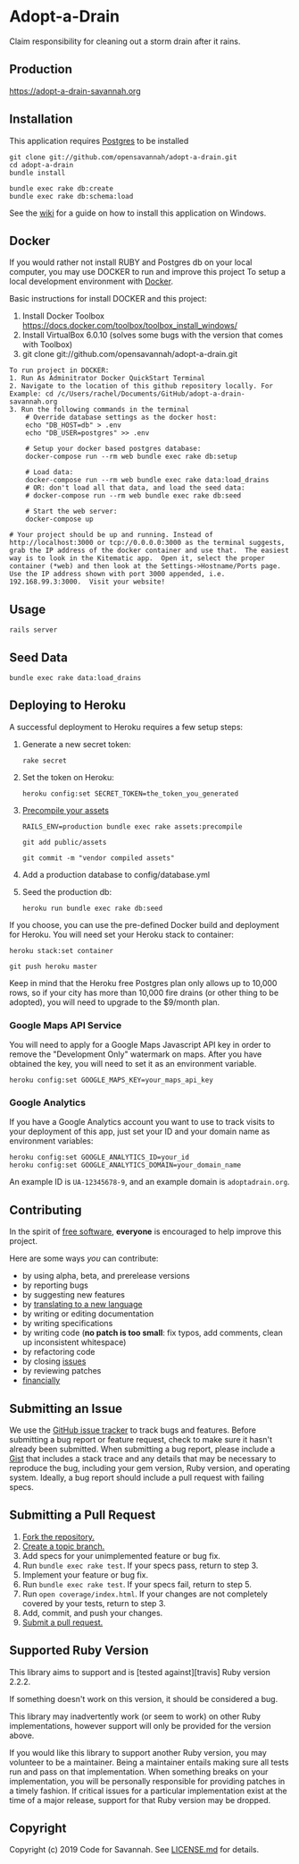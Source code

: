 # Adopt-a-Drain

Claim responsibility for cleaning out a storm drain after it rains.

## Production

https://adopt-a-drain-savannah.org

## Installation
This application requires [Postgres](http://www.postgresql.org/) to be installed

    git clone git://github.com/opensavannah/adopt-a-drain.git
    cd adopt-a-drain
    bundle install

    bundle exec rake db:create
    bundle exec rake db:schema:load

See the [wiki](https://github.com/sfbrigade/adopt-a-drain/wiki/Windows-Development-Environment) for a guide on how to install this application on Windows.

## Docker
If you would rather not install RUBY and Postgres db on your local computer, you may use DOCKER to run and improve this project
To setup a local development environment with
[Docker](https://docs.docker.com/engine/installation/).   

Basic instructions for install DOCKER and this project:
1. Install Docker Toolbox  https://docs.docker.com/toolbox/toolbox_install_windows/
2. Install VirtualBox 6.0.10 (solves some bugs with the version that comes with Toolbox)
3. git clone git://github.com/opensavannah/adopt-a-drain.git

```
To run project in DOCKER:
1. Run As Adminitrator Docker QuickStart Terminal
2. Navigate to the location of this github repository locally. For Example: cd /c/Users/rachel/Documents/GitHub/adopt-a-drain-savannah.org
3. Run the following commands in the terminal
    # Override database settings as the docker host:
    echo "DB_HOST=db" > .env
    echo "DB_USER=postgres" >> .env

    # Setup your docker based postgres database:
    docker-compose run --rm web bundle exec rake db:setup

    # Load data:
    docker-compose run --rm web bundle exec rake data:load_drains
    # OR: don't load all that data, and load the seed data:
    # docker-compose run --rm web bundle exec rake db:seed

    # Start the web server:
    docker-compose up

# Your project should be up and running. Instead of http://localhost:3000 or tcp://0.0.0.0:3000 as the terminal suggests, grab the IP address of the docker container and use that.  The easiest way is to look in the Kitematic app.  Open it, select the proper container (*web) and then look at the Settings->Hostname/Ports page. Use the IP address shown with port 3000 appended, i.e. 192.168.99.3:3000.  Visit your website!
```

## Usage
    rails server

## Seed Data
    bundle exec rake data:load_drains

## Deploying to Heroku
A successful deployment to Heroku requires a few setup steps:

1. Generate a new secret token:

    ```
    rake secret
    ```

2. Set the token on Heroku:

    ```
    heroku config:set SECRET_TOKEN=the_token_you_generated
    ```

3. [Precompile your assets](https://devcenter.heroku.com/articles/rails3x-asset-pipeline-cedar)

    ```
    RAILS_ENV=production bundle exec rake assets:precompile

    git add public/assets

    git commit -m "vendor compiled assets"
    ```

4. Add a production database to config/database.yml

5. Seed the production db:

    `heroku run bundle exec rake db:seed`

If you choose, you can use the pre-defined Docker build and deployment for Heroku. 
You will need set your Heroku stack to container:

    heroku stack:set container

    git push heroku master


Keep in mind that the Heroku free Postgres plan only allows up to 10,000 rows,
so if your city has more than 10,000 fire drains (or other thing to be
adopted), you will need to upgrade to the $9/month plan.

### Google Maps API Service
You will need to apply for a Google Maps Javascript API key in order to remove the "Development Only" watermark on maps. 
After you have obtained the key, you will need to set it as an environment variable.

    heroku config:set GOOGLE_MAPS_KEY=your_maps_api_key

### Google Analytics
If you have a Google Analytics account you want to use to track visits to your
deployment of this app, just set your ID and your domain name as environment
variables:

    heroku config:set GOOGLE_ANALYTICS_ID=your_id
    heroku config:set GOOGLE_ANALYTICS_DOMAIN=your_domain_name

An example ID is `UA-12345678-9`, and an example domain is `adoptadrain.org`.

## Contributing
In the spirit of [free software][free-sw], **everyone** is encouraged to help
improve this project.

[free-sw]: http://www.fsf.org/licensing/essays/free-sw.html

Here are some ways *you* can contribute:

* by using alpha, beta, and prerelease versions
* by reporting bugs
* by suggesting new features
* by [translating to a new language][locales]
* by writing or editing documentation
* by writing specifications
* by writing code (**no patch is too small**: fix typos, add comments, clean up
  inconsistent whitespace)
* by refactoring code
* by closing [issues][]
* by reviewing patches
* [financially][]

[locales]: https://github.com/opensavannah/adopt-a-drain/tree/master/config/locales
[issues]: https://github.com/opensavannah/adopt-a-drain/issues
[financially]: https://secure.sfbrigade.org/page/contribute

## Submitting an Issue
We use the [GitHub issue tracker][issues] to track bugs and features. Before
submitting a bug report or feature request, check to make sure it hasn't
already been submitted. When submitting a bug report, please include a [Gist][]
that includes a stack trace and any details that may be necessary to reproduce
the bug, including your gem version, Ruby version, and operating system.
Ideally, a bug report should include a pull request with failing specs.

[gist]: https://gist.github.com/

## Submitting a Pull Request
1. [Fork the repository.][fork]
2. [Create a topic branch.][branch]
3. Add specs for your unimplemented feature or bug fix.
4. Run `bundle exec rake test`. If your specs pass, return to step 3.
5. Implement your feature or bug fix.
6. Run `bundle exec rake test`. If your specs fail, return to step 5.
7. Run `open coverage/index.html`. If your changes are not completely covered
   by your tests, return to step 3.
8. Add, commit, and push your changes.
9. [Submit a pull request.][pr]

[fork]: http://help.github.com/fork-a-repo/
[branch]: http://learn.github.com/p/branching.html
[pr]: http://help.github.com/send-pull-requests/

## Supported Ruby Version
This library aims to support and is [tested against][travis] Ruby version 2.2.2.

If something doesn't work on this version, it should be considered a bug.

This library may inadvertently work (or seem to work) on other Ruby
implementations, however support will only be provided for the version above.

If you would like this library to support another Ruby version, you may
volunteer to be a maintainer. Being a maintainer entails making sure all tests
run and pass on that implementation. When something breaks on your
implementation, you will be personally responsible for providing patches in a
timely fashion. If critical issues for a particular implementation exist at the
time of a major release, support for that Ruby version may be dropped.

## Copyright
Copyright (c) 2019 Code for Savannah. See [LICENSE.md](https://github.com/opensavannah/adopt-a-drain/blob/master/LICENSE.md) for details.

[license]: https://github.com/opensavannah/adopt-a-drain/blob/master/LICENSE.md



